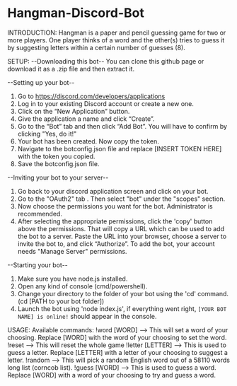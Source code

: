# Hangman-Discord-Bot

INTRODUCTION: 
Hangman is a paper and pencil guessing game for two or more players. 
One player thinks of a word and the other(s) tries to guess it by suggesting letters within a certain number of guesses (8).


SETUP:
--Downloading this bot--
You can clone this github page or download it as a .zip file and then extract it.

--Setting up your bot--
1) Go to https://discord.com/developers/applications
2) Log in to your existing Discord account or create a new one.
3) Click on the “New Application” button.
4) Give the application a name and click “Create”.
5) Go to the “Bot” tab and then click “Add Bot”. You will have to confirm by clicking "Yes, do it!"
6) Your bot has been created. Now copy the token.
7) Navigate to the botconfig.json file and replace [INSERT TOKEN HERE] with the token you copied.
8) Save the botconfig.json file.

--Inviting your bot to your server--
1) Go back to your discord application screen and click on your bot.
2) Go to the "OAuth2" tab . Then select "bot" under the "scopes" section.
3) Now choose the permissions you want for the bot. Administrator is recommended.
4) After selecting the appropriate permissions, click the 'copy' button above the permissions. 
That will copy a URL which can be used to add the bot to a server.
Paste the URL into your browser, choose a server to invite the bot to, and click “Authorize”.
To add the bot, your account needs "Manage Server" permissions.

--Starting your bot--
1) Make sure you have node.js installed.
2) Open any kind of console (cmd/powershell).
3) Change your directory to the folder of your bot using the 'cd' command. (cd [PATH to your bot folder])
4) Launch the bot using 'node index.js', if everything went right, `[YOUR BOT NAME] is online!` should appear in the console.


USAGE:
Available commands:
!word [WORD] --> This will set a word of your choosing. Replace [WORD] with the word of your choosing to set the word. 
!reset --> This will reset the whole game
!letter [LETTER] --> This is used to guess a letter. Replace [LETTER] with a letter of your choosing to suggest a letter.
!random --> This will pick a random English word out of a 58110 words long list (corncob list).
!guess [WORD] --> This is used to guess a word. Replace [WORD] with a word of your choosing to try and guess a word.
